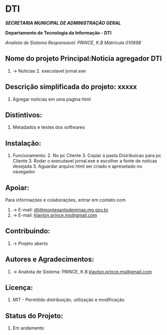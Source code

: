 # DTI

***SECRETARIA MUNICIPAL DE ADMINISTRAÇÃO GERAL***

**Departamento de Tecnologia da Informação - DTI**

*Analista de Sistema Responsavel: PRINCE, K.B Matricula 010698*


## Nome do projeto Principal:Noticia agregador DTI
1. -> Noticias 
   2. executavel jornal.exe


## Descrição simplificada do projeto: xxxxx 
1. Agregar noticias em uma pagina html


## Distintivos:
1. Metadados e testes dos softwares

## Instalação:
1. Funcionamento:
   2. No pc Cliente 
      3. Copiar a pasta Distribuicao para pc Cliente
      3. Rodar o executavel jornal.exe e escolher a fonte de noticas desejada
      3. Aguardar arquivo html ser criado e apresetado no navegador

## Apoiar:
Para informações e colaborações, entrar em contato com  
1. -> E-mail: <dti@montesantodeminas.mg.gov.br>
2. -> E-mail: <klayton.prince.ms@gmail.com>


## Contribuindo:
1. -> Projeto aberto

## Autores e Agradecimentos:
1. -> Analista de Sistema: PRINCE, K.B <klayton.prince.ms@gmail.com>

## Licença:
1. MIT - Permitido distribuição, utilização e modificação

## Status do Projeto:
1. Em andamento